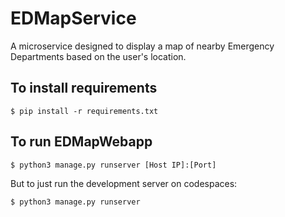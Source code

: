 # EDMapService

 A microservice designed to display a map of nearby Emergency Departments based on the user's location.

## To install requirements

    $ pip install -r requirements.txt

## To run EDMapWebapp

    $ python3 manage.py runserver [Host IP]:[Port]

 But to just run the development server on codespaces:

    $ python3 manage.py runserver